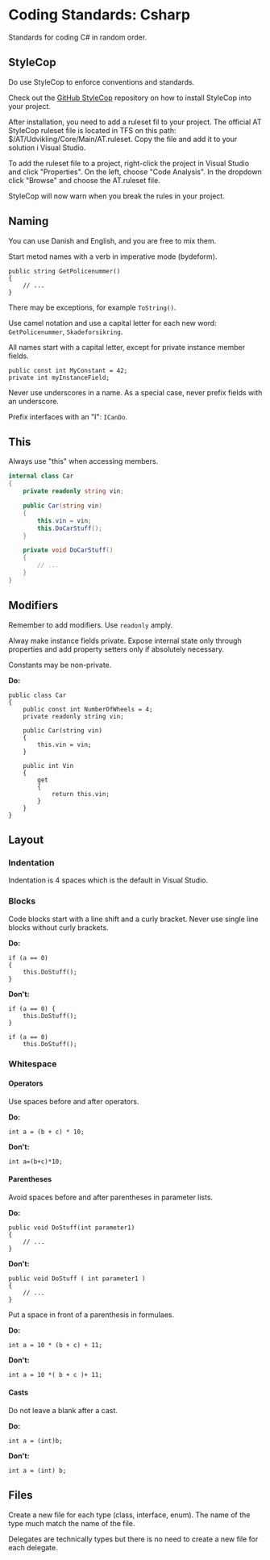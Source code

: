 # Coding Standards: Csharp

Standards for coding C\# in random order.

## StyleCop

Do use StyleCop to enforce conventions and standards.

Check out the [GitHub StyleCop](https://github.com/DotNetAnalyzers/StyleCopAnalyzers) repository on how to install StyleCop into your project.

After installation, you need to add a ruleset fil to your project. The official AT StyleCop ruleset file is located in TFS on this path: $/AT/Udvikling/Core/Main/AT.ruleset.  Copy the file and add it to your solution i Visual Studio.

To add the ruleset file to a project, right-click the project in Visual Studio and click "Properties".  On the left, choose "Code Analysis".  In the dropdown click "Browse" and choose the AT.ruleset file.

StyleCop will now warn when you break the rules in your project.

## Naming

You can use Danish and English, and you are free to mix them.

Start metod names with a verb in imperative mode \(bydeform\).

```
public string GetPolicenummer()
{
    // ...
}
```

There may be exceptions, for example `ToString()`.

Use camel notation and use a capital letter for each new word: `GetPolicenummer`, `Skadeforsikring`.

All names start with a capital letter, except for private instance member fields.

```Csharp
public const int MyConstant = 42;
private int myInstanceField;
```

Never use underscores in a name.  As a special case, never prefix fields with an underscore.

Prefix interfaces with an "I": `ICanDo`.

## This

Always use "this" when accessing members.

```C\#
internal class Car
{
    private readonly string vin;

    public Car(string vin)
    {
        this.vin = vin;
        this.DoCarStuff();
    }

    private void DoCarStuff()
    {
        // ...
    }
}
```

## Modifiers

Remember to add modifiers.  Use `readonly` amply.

Alway make instance fields private.  Expose internal state only through properties and add property setters only if absolutely necessary.

Constants may be non-private.

**Do:**

```
public class Car
{
    public const int NumberOfWheels = 4;
    private readonly string vin;

    public Car(string vin)
    {
        this.vin = vin;
    }

    public int Vin
    {
        get
        {
            return this.vin;
        }
    }
}
```

## Layout

### Indentation

Indentation is 4 spaces which is the default in Visual Studio.

### Blocks

Code blocks start with a line shift and a curly bracket.  Never use single line blocks without curly brackets.

**Do:**

```
if (a == 0)
{
    this.DoStuff();
}
```

**Don't:**

```
if (a == 0) {
    this.DoStuff();
}
```

```
if (a == 0)
    this.DoStuff();
```

### Whitespace

#### Operators

Use spaces before and after operators.

**Do:**

```
int a = (b + c) * 10;
```

**Don't:**

```
int a=(b+c)*10;
```

#### Parentheses

Avoid spaces before and after parentheses in parameter lists.

**Do:**

```
public void DoStuff(int parameter1)
{
    // ...
}
```

**Don't:**

```
public void DoStuff ( int parameter1 )
{
    // ...
}
```

Put a space in front of a parenthesis in formulaes.

**Do:**

```
int a = 10 * (b + c) + 11;
```

**Don't:**

```
int a = 10 *( b + c )+ 11;
```

#### Casts

Do not leave a blank after a cast.

**Do:**

```
int a = (int)b;
```

**Don't:**

```
int a = (int) b;
```

## Files

Create a new file for each type \(class, interface, enum\).  The name of the type much match the name of the file.

Delegates are technically types but there is no need to create a new file for each delegate.

